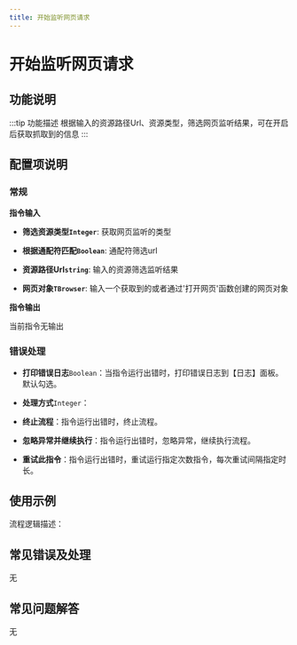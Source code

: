 ```yaml
---
title: 开始监听网页请求
---
```


# 开始监听网页请求

## 功能说明

:::tip 功能描述
根据输入的资源路径Url、资源类型，筛选网页监听结果，可在开启后获取抓取到的信息
:::

## 配置项说明

### 常规

**指令输入**

- **筛选资源类型`Integer`**: 获取网页监听的类型

- **根据通配符匹配`Boolean`**: 通配符筛选url

- **资源路径Url`string`**: 输入的资源筛选监听结果

- **网页对象`TBrowser`**: 输入一个获取到的或者通过'打开网页'函数创建的网页对象


**指令输出**

当前指令无输出

### 错误处理

- **打印错误日志**`Boolean`：当指令运行出错时，打印错误日志到【日志】面板。默认勾选。

- **处理方式**`Integer`：

 - **终止流程**：指令运行出错时，终止流程。

 - **忽略异常并继续执行**：指令运行出错时，忽略异常，继续执行流程。

 - **重试此指令**：指令运行出错时，重试运行指定次数指令，每次重试间隔指定时长。

## 使用示例

流程逻辑描述：

## 常见错误及处理

无

## 常见问题解答

无

